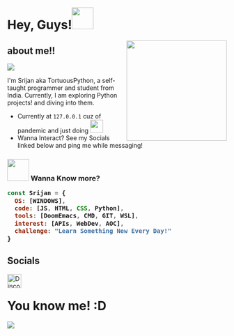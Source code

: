 <h1>Hey, Guys!<img src="https://c.tenor.com/4P02Cdfd26MAAAAj/baby-yoda-so-cute.gif" width="50"></h1>
<img align='right' src="https://media.tenor.com/images/b7939d73d32cb3ce5e48a80dd35dc599/tenor.gif" width="230px" height = "230px">

<h2><b> about me!! </b><br></h2> 

![](https://komarev.com/ghpvc/?username=Srijandev&label=PROFILE+VIEWS)


I'm Srijan aka TortuousPython, a self-taught programmer and student from India. Currently, I am exploring Python projects! and diving into them.

- Currently at `127.0.0.1` cuz of pandemic and just doing  <img src="https://media.giphy.com/media/WUlplcMpOCEmTGBtBW/giphy.gif" width="30">
- Wanna Interact? See my Socials linked below and ping me while messaging! 
<h3><img src="https://media.giphy.com/media/VgCDAzcKvsR6OM0uWg/giphy.gif" width="50"> Wanna Know more?


```javascript
const Srijan = {
  OS: [WINDOWS],  
  code: [JS, HTML, CSS, Python],
  tools: [DoomEmacs, CMD, GIT, WSL],
  interest: [APIs, WebDev, AOC],
  challenge: "Learn Something New Every Day!"
}
```

<h2>Socials</h2>

[<img align="left" alt="Discord: Srijan_coder#8712" width="32px" src="https://cdn.jsdelivr.net/npm/simple-icons@3/icons/discord.svg" />][discord]

[discord]: https://discordapp.com/users/737860440075403406
<br>
<h1> You know me! :D </h1>

<img align="center" src="https://github-readme-stats.vercel.app/api/top-langs/?username=Srijandev&layout=compact&card_width=443&show_icons=true&show_icons=true&theme=calm&hide_border=true"/><br>
